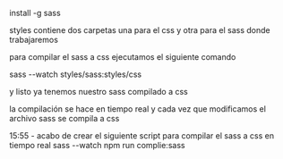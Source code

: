 install -g sass

styles contiene dos carpetas una para el css y otra para el sass donde trabajaremos

para compilar el sass a css ejecutamos el siguiente comando

sass --watch styles/sass:styles/css

y listo ya tenemos nuestro sass compilado a css

la compilación se hace en tiempo real y cada vez que modificamos el archivo sass se compila a css

15:55 - acabo de crear el siguiente script para compilar el sass a css en tiempo real sass --watch npm run complie:sass